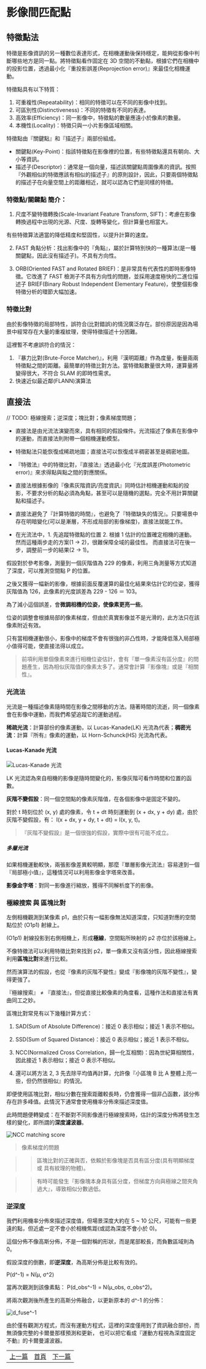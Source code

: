 # 影像間匹配點

## 特徵點法

特徵是影像資訊的另一種數位表達形式，在相機運動後保持穩定，能夠從影像中判斷哪些地方是同一點。將特徵點看作固定在 3D 空間的不動點，根據它們在相機中的投影位置，透過最小化『重投影誤差(Reprojection error)』來最佳化相機運動。

特徵點具有以下特質：

1. 可重複性(Repeatability)：相同的特徵可以在不同的影像中找到。
2. 可區別性(Distinctiveness)：不同的特徵有不同的表達。
3. 高效率(Efficiency)：同一影像中，特徵點的數量應遠小於像素的數量。
4. 本機性(Locality)：特徵只與一小片影像區域相關。

特徵點由『關鍵點』和『描述子』兩部份組成。

* 關鍵點(Key-Point)：指該特徵點在影像裡的位置，有些特徵點還具有朝向、大小等資訊。
* 描述子(Descriptor)：通常是一個向量，描述該關鍵點周圍像素的資訊。按照『外觀相似的特徵應該有相似的描述子』的原則設計，因此，只要兩個特徵點的描述子在向量空間上的距離相近，就可以認為它們是同樣的特徵。

### 特徵點/關鍵點 簡介：

1. 尺度不變特徵轉換(Scale-Invariant Feature Transform, SIFT)：考慮在影像轉換過程中出現的光源、尺度、旋轉等變化，但計算量也相當大。

有些特徵算法適當的降低精度和堅固性，以提升計算的速度。

2. FAST 角點分析：找出影像中的『角點』，屬於計算特別快的一種算法(是一種關鍵點，因此沒有描述子)。不具有方向性。

3. ORB(Oriented FAST and Rotated BRIEF)：是非常具有代表性的即時影像特徵。它改進了 FAST 檢測子不具有方向性的問題，並採用速度極快的二進位描述子 BRIEF(Binary Robust Independent Elementary Feature)，使整個影像特徵分析的環節大幅加速。

### 特徵比對

由於影像特徵的局部特性，誤符合(比對錯誤)的情況廣泛存在。部份原因是因為場景中經常存在大量的重複紋理，使得特徵描述十分困難。

這裡暫不考慮誤符合的情況：

1. 『暴力比對(Brute-Force Matcher)』，利用『漢明距離』作為度量，衡量兩兩特徵點之間的距離。最簡單的特徵比對方法。當特徵點數量很大時，運算量將變得很大，不符合 SLAM 的即時性需求。
2. 快速近似最近鄰(FLANN)演算法

## 直接法

// TODO: 極線搜索；逆深度；塊比對；像素梯度問題；

* 直接法是由光流法演變而來，具有相同的假設條件。光流描述了像素在影像中的運動，而直接法則附帶一個相機運動模型。

* 特徵點法只能恢復成稀疏地圖；直接法可以恢復成半稠密甚至是稠密地圖。

* 『特徵法』中的特徵比對，『直接法』透過最小化『光度誤差(Photometric error)』來求得點與點之間的對應關係。

* 直接法根據影像的『像素灰階資訊/亮度資訊』同時估計相機運動和點的投影，不要求分析的點必須為角點，甚至可以是隨機的選點，完全不用計算關鍵點和描述子。

* 直接法避免了『計算特徵的時間』，也避免了『特徵缺失的情況』。只要場景中存在明暗變化(可以是漸層，不形成局部的影像梯度)，直接法就能工作。

* 在光流法中，1. 先追蹤特徵點的位置 2. 根據 1 估計的位置確定相機的運動。然而這種兩步走的方案(1 → 2)，很難保障全域的最佳性。
而直接法可在後一步，調整前一步的結果(2 → 1)。

假設對於參考影像，測量到一個灰階值為 229 的像素，利用三角測量等方式知道了深度，可以推測空間點 P 的位置。

之後又獲得一幅新的影像，根據前面反覆運算的最佳化結果來估計它的位姿，獲得灰階值為 126，此像素的光度誤差為 229 - 126 ＝ 103。

為了減小這個誤差，會**微調相機的位姿，使像素更亮一些**。

位姿的調整會根據局部的像素梯度，但由於真實影像並不是光滑的，此方法只在該像素附近有效。

只有當相機運動很小，影像中的梯度不會有很強的非凸性時，才能降低落入局部極小值得可能，使直接法得以成立。

> 前項利用單個像素來進行相機位姿估計，會有『單一像素沒有區分度』的問題產生，因為相似灰階值的像素太多了。通常會計算『影像塊』或是『相關性』。

### 光流法

光流是一種描述像素隨時間在影像之間移動的方法。隨著時間的流逝，同一個像素會在影像中運動，而我們希望追蹤它的運動過程。

**稀疏光流**：計算部份的像素運動，以 Lucas-Kanade(LK) 光流為代表；**稠密光流**：計算『所有』像素的運動，以 Horn-Schunck(HS) 光流為代表。

#### Lucas-Kanade 光流

![Lucas-Kanade 光流](image/LucasKanade.png)

LK 光流認為來自相機的影像是隨時間變化的，影像灰階可看作時間和位置的函數。

**灰階不變假設**：同一個空間點的像素灰階值，在各個影像中是固定不變的。

對於 t 時刻位於 (x, y) 處的像素，令 t + dt 時刻運動到 (x + dx, y + dy) 處，由於灰階不變假設，有： I(x + dx, y + dy, t + dt) = I(x, y, t)。

> 『灰階不變假設』是一個很強的假設，實際中很有可能不成立。

##### 多層光流

如果相機運動較快，兩張影像差異較明顯，那麼『單層影像光流法』容易達到一個『局部極小值』，這種情況可以利用影像金字塔來改善。

**影像金字塔**：對同一影像進行縮放，獲得不同解析度下的影像。

### 極線搜索 與 區塊比對

左側相機觀測到某像素 p1，由於只有一幅影像無法知道深度，只知道對應的空間點位於 (O1p1) 射線上。

(O1p1) 射線投影到右側相機上，形成**極線**，空間點所映射的 p2 亦位於該極線上。

不像特徵法可以利用特徵比對來找到 p2，單一像素又沒有區分性，因此極線搜索利用**區塊比對**來進行比較。

然而演算法的假設，也從『像素的灰階不變性』變成『影像塊的灰階不變性』，變得更強了。

『極線搜索』 ≠ 『直接法』，但從直接比較像素的角度看，這種作法和直接法有異曲同工之妙。

區塊比對常見有以下幾種計算方式：

1. SAD(Sum of Absolute Difference)：接近 0 表示相似；接近 1 表示不相似。

2. SSD(Sum of Squared Distance)：接近 0 表示相似；接近 1 表示不相似。

3. NCC(Normalized Cross Correlation，歸一化互相關)：因為世紀算相關性，因此接近 1 表示相似；接近 0 表示不相似。

4. 還可以將方法 2, 3 先去除平均值再計算，允許像『小區塊 B 比 A 整體上亮一些，但仍然很相似』的情況。

即便使用區塊比對，相似分數在搜索距離較長時，仍會獲得一個非凸函數，該分佈存在許多峰值。此情況下通常會使用機率分佈來描述深度值。

此時問題便轉變成：在不斷對不同影像進行極線搜索時，估計的深度分佈將發生怎樣的變化，即所謂的**深度濾波器**。

![NCC matching score](image/ncc_matching_score.png)

> 像素梯度的問題

>> 區塊比對的正確與否，依賴於影像塊是否具有區分度(具有明顯梯度 或 具有紋理的物體)。

>> 有時可能發生『影像塊本身具有區分度，但梯度方向與極線之間夾角過大』，導致相似分數過低。

### 逆深度

我們利用機率分佈來描述深度值，但場景深度大約在 5 ~ 10 公尺，可能有一些更遠的點，但近處一定不會小於相機焦距(或認為深度不會小於 0)。

這個分佈不像高斯分佈，不是一個對稱的形狀，而是尾部較長，而負數區域則為 0。

假設深度的倒數，即**逆深度**，為高斯分佈是比較有效的。

P(d^-1) = N(μ, σ^2)

當再次觀測到該像素點： P(d_obs^-1) = N(μ_obs, σ_obs^2)。

將兩次觀測後所產生的高斯分佈融合，以更新原本的 d^-1 的分佈：

![d_fuse^-1](image/d_fuse.png)

由於僅有觀測方程式，而沒有運動方程式，這裡的深度僅用到了資訊融合部份，而無須像完整的卡爾曼那樣預測和更新，
也可以把它看成『運動方程視為深度固定不動』的卡爾曼濾波器。

<table>
  <tr>
    <td><a href="https://j32u4ukh.github.io/SLAM13/class4.html">上一篇</a></td>
    <td><a href="https://j32u4ukh.github.io/SLAM13/">首頁</a></td>
    <td><a href="https://j32u4ukh.github.io/SLAM13/class6.html">下一篇</a></td>
  </tr>
</table>